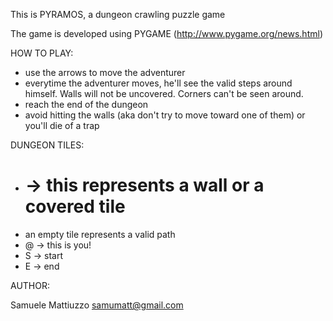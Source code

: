 This is PYRAMOS, a dungeon crawling puzzle game

The game is developed using PYGAME (http://www.pygame.org/news.html)

HOW TO PLAY:

- use the arrows to move the adventurer
- everytime the adventurer moves, he'll see the valid steps around himself. Walls will not be uncovered. Corners can't be seen around. 
- reach the end of the dungeon
- avoid hitting the walls (aka don't try to move toward one of them) or you'll die of a trap

DUNGEON TILES:

- # -> this represents a wall or a covered tile
- an empty tile represents a valid path
- @ -> this is you!
- S -> start
- E -> end

AUTHOR:

Samuele Mattiuzzo <samumatt@gmail.com>